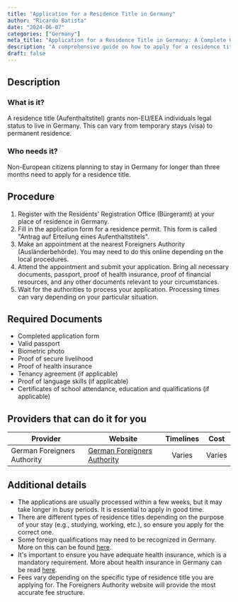 ```yaml
---
title: "Application for a Residence Title in Germany"
author: "Ricardo Batista"
date: "2024-06-07"
categories: ["Germany"]
meta_title: "Application for a Residence Title in Germany: A Complete Guide"
description: "A comprehensive guide on how to apply for a residence title in Germany, detailing all the necessary steps, documents needed, and other pertinent information."
draft: false
---
```


## Description
### What is it?
A residence title (Aufenthaltstitel) grants non-EU/EEA individuals legal status to live in Germany. This can vary from temporary stays (visa) to permanent residence.

### Who needs it?
Non-European citizens planning to stay in Germany for longer than three months need to apply for a residence title.

## Procedure
1. Register with the Residents' Registration Office (Bürgeramt) at your place of residence in Germany.
2. Fill in the application form for a residence permit. This form is called "Antrag auf Erteilung eines Aufenthaltstitels".
3. Make an appointment at the nearest Foreigners Authority (Ausländerbehörde). You may need to do this online depending on the local procedures.
4. Attend the appointment and submit your application. Bring all necessary documents, passport, proof of health insurance, proof of financial resources, and any other documents relevant to your circumstances.
5. Wait for the authorities to process your application. Processing times can vary depending on your particular situation.

## Required Documents
- Completed application form 
- Valid passport 
- Biometric photo
- Proof of secure livelihood
- Proof of health insurance 
- Tenancy agreement (if applicable) 
- Proof of language skills (if applicable) 
- Certificates of school attendance, education and qualifications (if applicable)

## Providers that can do it for you

| Provider        |     Website     |     Timelines    |       Cost      |
| --------------- | --------------- |  :-------------: | :-------------: |
| German Foreigners Authority      |  [German Foreigners Authority](https://www.bamf.de/EN/Themen/MigrationAufenthalt/ZuwandererDrittstaaten/Migrathek/Aufenthaltstitel/aufenthaltstitel-node.html)       |      Varies      |        Varies       |

## Additional details
- The applications are usually processed within a few weeks, but it may take longer in busy periods. It is essential to apply in good time.
- There are different types of residence titles depending on the purpose of your stay (e.g., studying, working, etc.), so ensure you apply for the correct one.
- Some foreign qualifications may need to be recognized in Germany. More on this can be found [here](https://www.anerkennung-in-deutschland.de/html/en/index.php). 
- It's important to ensure you have adequate health insurance, which is a mandatory requirement. More about health insurance in Germany can be read [here](https://www.krankenkassen.de/gesetzliche-krankenkassen/krankenkasse-gkv/aok/aok-bundesverband/). 
- Fees vary depending on the specific type of residence title you are applying for. The Foreigners Authority website will provide the most accurate fee structure.